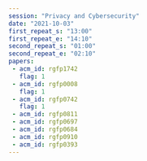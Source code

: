 ```yaml
---
session: "Privacy and Cybersecurity"
date: "2021-10-03" 
first_repeat_s: "13:00" 
first_repeat_e: "14:10" 
second_repeat_s: "01:00" 
second_repeat_e: "02:10"
papers:
 - acm_id: rgfp1742
   flag: 1
 - acm_id: rgfp0008
   flag: 1
 - acm_id: rgfp0742
   flag: 1
 - acm_id: rgfp0811
 - acm_id: rgfp0697
 - acm_id: rgfp0684
 - acm_id: rgfp0910
 - acm_id: rgfp0393
---
```

